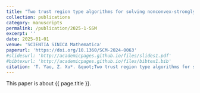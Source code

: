 ```yaml
---
title: "Two trust region type algorithms for solving nonconvex-strongly concave minimax problems (in Chinese)"
collection: publications
category: manuscripts
permalink: /publication/2025-1-SSM
excerpt: ''
date: 2025-01-01
venue: 'SCIENTIA SINICA Mathematica'
paperurl: 'https://doi.org/10.1360/SCM-2024-0063'
#slidesurl: 'http://academicpages.github.io/files/slides1.pdf'
#bibtexurl: 'http://academicpages.github.io/files/bibtex1.bib'
citation: 'T. Yao, Z. Xu*. &quot;Two trust region type algorithms for solving nonconvex-strongly concave minimax problems (in Chinese).&quot; <i>Computational Optimization and Applications</i>. 55: 1-18, 2025. Doi: 10.1360/SCM-2024-0063.'
---
```

This paper is about {{ page.title }}.
